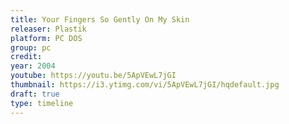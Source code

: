 ```yaml
---
title: Your Fingers So Gently On My Skin
releaser: Plastik
platform: PC DOS
group: pc
credit:
year: 2004
youtube: https://youtu.be/5ApVEwL7jGI
thumbnail: https://i3.ytimg.com/vi/5ApVEwL7jGI/hqdefault.jpg
draft: true
type: timeline
---
```


